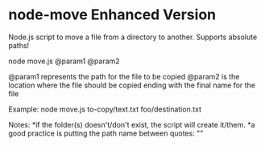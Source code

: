 # node-move Enhanced Version
Node.js script to move a file from a directory to another. Supports absolute paths!

node move.js @param1 @param2

@param1 represents the path for the file to be copied
@param2 is the location where the file should be copied ending with the final name for the file

Example: node move.js to-copy/text.txt foo/destination.txt

Notes: 
*if the folder(s) doesn't/don't exist, the script will create it/them.
*a good practice is putting the path name between quotes: "<path>"
